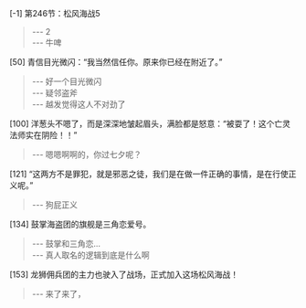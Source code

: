 
[-1] 第246节：松风海战5
>--- 2<br>
>--- 牛啤<br>

[50] 青信目光微闪：“我当然信任你。原来你已经在附近了。”
>--- 好一个目光微闪<br>
>--- 疑邻盗斧<br>
>--- 越发觉得这人不对劲了<br>

[100] 洋葱头不嗯了，而是深深地皱起眉头，满脸都是怒意：“被耍了！这个亡灵法师实在阴险！！”
>--- 嗯嗯啊啊的，你过七夕呢？<br>

[121] “这两方不是罪犯，就是邪恶之徒，我们是在做一件正确的事情，是在行使正义呢。”
>--- 狗屁正义<br>

[134] 鼓掌海盗团的旗舰是三角恋爱号。
>--- 鼓掌和三角恋...<br>
>--- 真人取名的逻辑到底是什么啊<br>

[153] 龙狮佣兵团的主力也驶入了战场，正式加入这场松风海战！
>--- 来了来了，<br>
